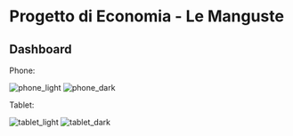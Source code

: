 # Progetto di Economia - Le Manguste

## Dashboard
Phone:

![phone_light](https://github.com/SummaCristian/Progetto_Economia_Le_Manguste/assets/160849789/0f7edb67-3a6b-4b7e-90ea-319019d5f94c) ![phone_dark](https://github.com/SummaCristian/Progetto_Economia_Le_Manguste/assets/160849789/516d11e3-aac4-40ee-b8ed-589c9cd240bb)

Tablet:

![tablet_light](https://github.com/SummaCristian/Progetto_Economia_Le_Manguste/assets/160849789/03fe429a-9350-4603-afaf-9435b8f003ef)
![tablet_dark](https://github.com/SummaCristian/Progetto_Economia_Le_Manguste/assets/160849789/0d7c3a9f-3589-4fab-878a-a9313edb922a)
